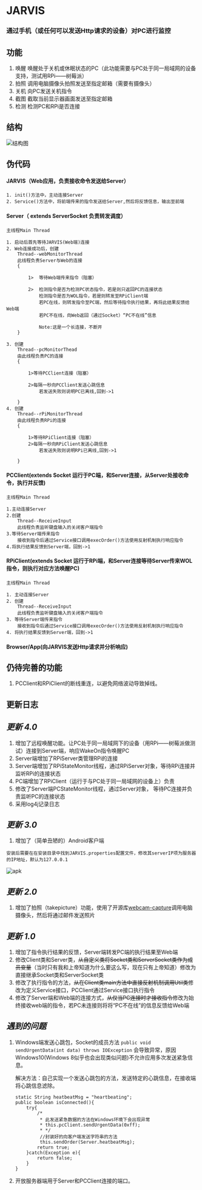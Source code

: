 # JARVIS

### 通过手机（或任何可以发送Http请求的设备）对PC进行监控

## 功能

1. 唤醒 唤醒处于关机或休眠状态的PC（此功能需要与PC处于同一局域网的设备支持，测试用RPi——树莓派）
2. 拍照 调用电脑摄像头拍照发送至指定邮箱（需要有摄像头）
3. 关机 向PC发送关机指令
4. 截图 截取当前显示器画面发送至指定邮箱
5. 检测 检测PC和RPi是否连接

## 结构
![结构图][1]
## 伪代码

#### JARVIS（Web应用，负责接收命令发送给Server）

	1. init()方法中，主动连接Server
	2. Service()方法中，将前端传来的指令发送给Server,然后将反馈信息，输出至前端
	

#### Server（ extends ServerSocket	负责转发调度）
	
	主线程Main Thread
	
	1. 启动后首先等待JARVIS(Web端)连接
	2. Web连接成功后，创建
		Thread--webMonitorThread
		此线程负责Server与Web的连接
        {
		
    		1>  等待Web端传来指令（阻塞）

    		2>  检测指令是否为检测PC状态指令，若是则只返回PC的连接状态
    			检测指令是否为WOL指令，若是则转发至RPiClient端
    		  	若PC在线，则转发指令至PC端，然后等待指令执行结果，再将此结果反馈给Web端
    		  	若PC不在线，向Web返回（通过Socket）“PC不在线”信息		
    		
    		    Note:这是一个长连接，不断开
		}

	3. 创建
		Thread--pcMonitorThead
		由此线程负责PC的连接
        {
		
    		1>等待PCClient连接（阻塞）

    		2>每隔一秒向PCClient发送心跳信息
    			若发送失败则说明PC已离线,回到->1

		}
	4. 创建
		Thread--rPiMonitorThread
		由此线程负责RPi的连接
        {
		
    		1>等待RPiClient连接（阻塞）
    		2>每隔一秒向RPiClient发送心跳信息
    			若发送失败则说明RPi已离线,回到->1

		}	

#### PCClient(extends Socket 运行于PC端，和Server连接，从Server处接收命令，执行并反馈)

	主线程Main Thread
	
	1.主动连接Server
	2.创建
		Thread--ReceiveInput
		此线程负责监听键盘输入的关闭客户端指令
	3.等待Server端传来指令
		接收到指令后通过Service接口调用execOrder()方法使用反射机制执行响应指令
	4.将执行结果反馈到Server端，回到->1


#### RPiClient(extends Socket 运行于RPi端，和Server连接等待Server传来WOL指令，则执行对应方法唤醒PC)
	
	主线程Main Thread
	
	1. 主动连接Server
	2. 创建
		Thread--ReceiveInput
		此线程负责监听键盘输入的关闭客户端指令
	3. 等待Server端传来指令
		接收到指令后通过Service接口调用execOrder()方法使用反射机制执行响应指令
	4. 将执行结果反馈到Server端，回到->1	


#### Browser/App(向JARVIS发送Http请求并分析响应)


## 仍待完善的功能

1. PCClient和RPiClient的断线重连，以避免网络波动导致掉线。

## 更新日志

## *更新 4.0*
1. 增加了远程唤醒功能。让PC处于同一局域网下的设备（用RPi——树莓派做测试）连接到Server端，响应WakeOn指令唤醒PC
2. Server端增加了RPiServer类管理RPi的连接
3. Server端增加了RPiStateMonitor线程，通过RPiServer对象，等待RPi连接并监听RPi的连接状态 
4. PC端增加了RPiClient（运行于与PC处于同一局域网的设备上）负责
5. 修改了Server端PCStateMonitor线程，通过Server对象， 等待PC连接并负责监听PC的连接状态
5. 采用log4j记录日志


## *更新 3.0*
1. 增加了（简单丑陋的）Android客户端
```
安装后需要在在安装目录中找到JARVIS.properties配置文件，修改其serverIP项为服务器的IP地址，默认为127.0.0.1
```
![apk][2]
## *更新 2.0*
1. 增加了拍照（takepicture）功能，使用了开源库[webcam-capture][3]调用电脑摄像头，然后将通过邮件发送照片

## *更新 1.0*

1. 增加了指令执行结果的反馈，Server端转发PC端的执行结果至Web端
2. 修改Client类和Server类，~~从自定义类将Socket类和ServerSocket类作为成员变量~~（当时只有我和上帝知道为什么要这么写，现在只有上帝知道）修改为直接继承Socket类和ServerSocket类
3. 修改了执行指令的方法，~~从在Client类main方法中直接反射机制调用Util类~~修改为定义Service接口，PCClient通过Service接口执行指令
4. 修改了Server端和Web端的连接方式，~~从仅当PC连接时才接收指令~~修改为始终接收web端的指令，若PC未连接则将将“PC不在线”的信息反馈给Web端


 
## *遇到的问题*

 1. Windows端发送心跳包，Socket的成员方法
	 `public void sendUrgentData(int data)
			throws IOException`
    会导致异常，原因Windows10(Windows 8似乎也会出现类似问题)不允许应用多次发送紧急信息。

	解决方法：自己实现一个发送心跳包的方法，发送特定的心跳信息，在接收端将心跳信息滤除。
	```
	static String heatbeatMsg = "heartbeating";
	public boolean isConnected(){
		try{
			/*
			 * 此发送紧急数据的方法在Windows环境下会出现异常
			 * this.pcClient.sendUrgentData(0xff);
			 * */
			 //封装好的向客户端发送字符串的方法 
			 this.sendOrder(Server.heatbeatMsg);
			return true;
		}catch(Exception e){
		    return false;
		}
	}
	```
 2. 开放服务器端用于Server和PCClient连接的端口。


  [1]:https://raw.githubusercontent.com/pokerfaceSad/JARVIS/master/pic/Syetem01.png
  [2]: https://raw.githubusercontent.com/pokerfaceSad/JARVIS/master/pic/apk.png
  [3]: https://github.com/sarxos/webcam-capture